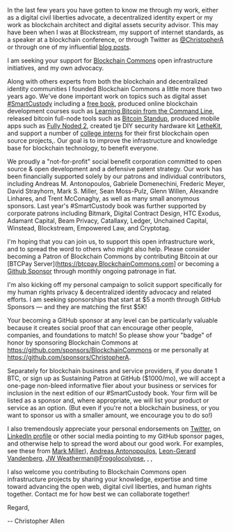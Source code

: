 In the last few years you have gotten to know me through my work, either as a digital civil liberties advocate, a decentralized identity expert or my work as blockchain architect and digital assets security advisor. This may have been when I was at Blockstream, my support of internet standards, as a speaker at a blockchain conference, or through Twitter as [@ChristopherA](https://twitter.com/ChristopherA) or through one of my influential [blog posts](https://www.LifeWithAlacrity.com).

I am seeking your support for [Blockchain Commons](https://www.BlockchainCommons.com) open infrastructure initiatives, and my own advocacy.

Along with others experts from both the blockchain and decentralized identity communities I founded Blockchain Commons a little more than two years ago. We've done important work on topics such as digital asset [#SmartCustody](https://www.SmartCustody.com) including a [free book](http://bit.ly/SmartCustodyBookV101), produced online blockchain development courses such as [Learning Bitcoin from the Command Line](https://github.com/BlockchainCommons/Learning-Bitcoin-from-the-Command-Line), released bitcoin full-node tools such as [Bitcoin Standup](https://github.com/BlockchainCommons/Bitcoin-Standup), produced mobile apps such as [Fully Noded 2](https://github.com/BlockchainCommons/FullyNoded-2),  created tje DIY security hardware kit [LetheKit](https://github.com/BlockchainCommons/bc-lethekit), and support a number of [college interns](https://decrypt.co/34555/how-bitcoin-dev-hub-building-future-free-software) for their first blockchain open source projects,. Our goal is to improve the infrastructure and knowledge base for blockchain technology, to benefit everyone.

We proudly a "not-for-profit" social benefit corporation committed to open source & open development and a defensive patent strategy. Our work has been financially supported solely by our patrons and individual contributors, including Andreas M. Antonopoulos, Gabriele Domenechini, Frederic Meyer, David Strayhorn, Mark S. Miller, Sean Moss-Pulz, Glenn Willen, Alexandre Linhares, and Trent McConaghy, as well as many small anonymous sponsors. Last year's #SmartCustody book was further supported by corporate patrons including Bitmark, Digital Contract Design, HTC Exodus, Adamant Capital, Beam Privacy, Catallaxy, Ledger, Unchained Capital, Winstead, Blockstream, Empowered Law, and Cryptotag.

I'm hoping that you can join us, to support this open infrastructure work, and to spread the word to others who might also help. Please consider becoming a Patron of Blockchain Commons by contributing Bitcoin at our [BTCPay Server](https://btcpay.BlockchainCommons.com] or becoming a [Github Sponsor](https://github.com/sponsors/BlockchainCommons) through monthly ongoing patronage in fiat.

I'm also kicking off my personal campaign to solicit support specifically for my human rights privacy & decentralized identity advocacy and related efforts. I am seeking sponsorships that start at $5 a month through GitHub Sponsors — and they are matching the first $5K!

Your becoming a GitHub sponsor at any level can be particularly valuable because it creates social proof that can encourage other people, companies, and foundations to match! So please show your "badge" of honor by sponsoring Blockchain Commons at https://github.com/sponsors/BlockchainCommons or me personally at https://github.com/sponsors/ChristopherA.

Separately for blockchain business and service providers, if you donate 1 BTC, or sign up as Sustaining Patron at GitHub ($1000/mo), we will accept a one-page non-bleed informative flier about your business or services for inclusion in the next edition of our #SmartCustody book. Your firm will be listed as a sponsor and, where appropriate, we will list your product or service as an option. (But even if you're not a blockchain business, or you want to sponsor us with a smaller amount, we encourage you to do so!)

I also tremendously appreciate your personal endorsements on [Twitter](https://twitter.com/ChristopherA), on [LinkedIn profile](https://www.linkedin.com/in/christophera/) or other social media pointing to my GitHub sponsor pages, and otherwise help to spread the word about our good work. For examples, see these from [Mark Miller](https://twitter.com/marksammiller/status/1246528666151948288?s=21)), [Andreas Antonopoulos](https://twitter.com/aantonop/status/1154520625299410944?s=21), [Leon-Gerard Vandenberg](https://twitter.com/leon_vandenberg/status/1246540433695653888?s=21), [JW Weatherman](https://twitter.com/jwweatherman_/status/1246535216581300225?s=21)[@Frogolocolypse](https://twitter.com/1stcrasscitizen/status/1246801134490025985?s=21), , , 

I also welcome you contributing to Blockchain Commons open infrastructure projects by sharing your knowledge, expertise and time toward advancing the open web, digital civil liberties, and human rights together. Contact me for how best we can collaborate together!

Regard,

-- Christopher Allen


